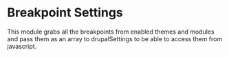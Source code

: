 # Breakpoint Settings

This module grabs all the breakpoints from enabled themes and modules and pass them as an array to drupalSettings to be able to access them from javascript.
